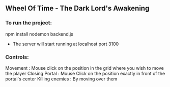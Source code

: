 ﻿## Wheel Of Time - The Dark Lord's Awakening

### To run the project:
npm install
nodemon backend.js

- The server will start running at localhost port 3100

### Controls:
Movement : Mouse click on the position in the grid where you wish to move the player
Closing Portal : Mouse Click on the position exactly in front of the portal's center
Killing enemies : By moving over them